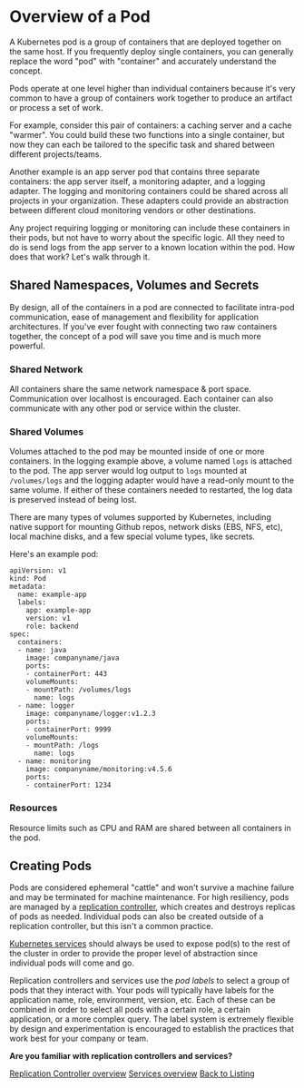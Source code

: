 # Overview of a Pod

A Kubernetes pod is a group of containers that are deployed together on the same host. If you frequently deploy single containers, you can generally replace the word "pod" with "container" and accurately understand the concept.

Pods operate at one level higher than individual containers because it's very common to have a group of containers work together to produce an artifact or process a set of work.

For example, consider this pair of containers: a caching server and a cache "warmer". You could build these two functions into a single container, but now they can each be tailored to the specific task and shared between different projects/teams.

Another example is an app server pod that contains three separate containers: the app server itself, a monitoring adapter, and a logging adapter. The logging and monitoring containers could be shared across all projects in your organization. These adapters could provide an abstraction between different cloud monitoring vendors or other destinations.

Any project requiring logging or monitoring can include these containers in their pods, but not have to worry about the specific logic. All they need to do is send logs from the app server to a known location within the pod. How does that work? Let's walk through it.

## Shared Namespaces, Volumes and Secrets

By design, all of the containers in a pod are connected to facilitate intra-pod communication, ease of management and flexibility for application architectures. If you've ever fought with connecting two raw containers together, the concept of a pod will save you time and is much more powerful.

### Shared Network

All containers share the same network namespace &amp; port space. Communication over localhost is encouraged. Each container can also communicate with any other pod or service within the cluster.

### Shared Volumes

Volumes attached to the pod may be mounted inside of one or more containers. In the logging example above, a volume named `logs` is attached to the pod. The app server would log output to `logs` mounted at `/volumes/logs` and the logging adapter would have a read-only mount to the same volume. If either of these containers needed to restarted, the log data is preserved instead of being lost.

There are many types of volumes supported by Kubernetes, including native support for mounting Github repos, network disks (EBS, NFS, etc), local machine disks, and a few special volume types, like secrets.

Here's an example pod:

```
apiVersion: v1
kind: Pod
metadata:
  name: example-app
  labels:
    app: example-app
    version: v1
    role: backend
spec:
  containers:
  - name: java
    image: companyname/java
    ports:
    - containerPort: 443
    volumeMounts:
    - mountPath: /volumes/logs
      name: logs
  - name: logger
    image: companyname/logger:v1.2.3
    ports:
    - containerPort: 9999
    volumeMounts:
    - mountPath: /logs
      name: logs
  - name: monitoring
    image: companyname/monitoring:v4.5.6
    ports:
    - containerPort: 1234
```

### Resources

Resource limits such as CPU and RAM are shared between all containers in the pod.

## Creating Pods

Pods are considered ephemeral "cattle" and won't survive a machine failure and may be terminated for machine maintenance. For high resiliency, pods are managed by a [replication controller][controller-overview], which creates and destroys replicas of pods as needed. Individual pods can also be created outside of a replication controller, but this isn't a common practice.

[Kubernetes services][service-overview] should always be used to expose pod(s) to the rest of the cluster in order to provide the proper level of abstraction since individual pods will come and go.

Replication controllers and services use the *pod labels* to select a group of pods that they interact with. Your pods will typically have labels for the application name, role, environment, version, etc. Each of these can be combined in order to select all pods with a certain role, a certain application, or a more complex query. The label system is extremely flexible by design and experimentation is encouraged to establish the practices that work best for your company or team.

<div class="co-m-docs-next-step">
  <p><strong>Are you familiar with replication controllers and services?</strong></p>
  <a href="replication-controller.md" class="btn btn-default">Replication Controller overview</a>
  <a href="services.md" class="btn btn-default">Services overview</a>
  <a href="index.html" class="btn btn-link">Back to Listing</a>
</div>

[controller-overview]: replication-controller.md
[service-overview]: services.md
